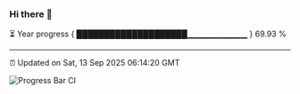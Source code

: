 ### Hi there 👋

⏳ Year progress { ████████████████████▁▁▁▁▁▁▁▁▁▁ } 69.93 %

---

⏰ Updated on Sat, 13 Sep 2025 06:14:20 GMT

![Progress Bar CI](https://github.com/Shyam-Makwana/GitHub-Actions-Demo/workflows/Progress%20Bar%20CI/badge.svg)

